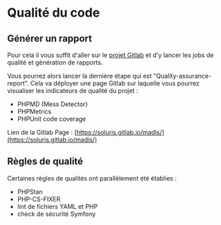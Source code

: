 Qualité du code
===============

## Générer un rapport

Pour cela il vous suffit d'aller sur le [projet Gitlab](https://gitlab.adullact.net/soluris/madis/pipelines)
et d'y lancer les jobs de qualité et génération de rapports.

Vous pourrez alors lancer la dernière étape qui est "Quality-assurance-report".
Cela va déployer une page Gitlab sur laquelle vous pourrez visualiser les indicateurs de qualité du projet :
- PHPMD (Mess Detector)
- PHPMetrics
- PHPUnit code coverage

Lien de la Gitlab Page : [https://soluris.gitlab.io/madis/](https://soluris.gitlab.io/madis/)

## Règles de qualité

Certaines règles de qualités ont parallèlement été établies :
- PHPStan
- PHP-CS-FIXER
- lint de fichiers YAML et PHP
- check de sécurité Symfony
